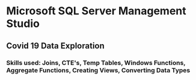 # Microsoft SQL Server Management Studio

## Covid 19 Data Exploration 

### Skills used: Joins, CTE's, Temp Tables, Windows Functions, Aggregate Functions, Creating Views, Converting Data Types
